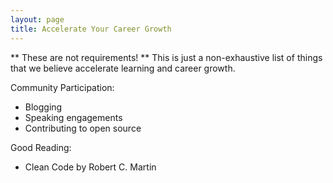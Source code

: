 ```yaml
---
layout: page
title: Accelerate Your Career Growth
---
```


** These are not requirements! **
This is just a non-exhaustive list of things that we believe accelerate learning and career growth.

Community Participation:

- Blogging
- Speaking engagements
- Contributing to open source

Good Reading:

- Clean Code by Robert C. Martin

